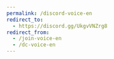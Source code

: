 ```yaml
---
permalink: /discord-voice-en
redirect_to:
  - https://discord.gg/UkgvVNZrg8
redirect_from:
  - /join-voice-en
  - /dc-voice-en
---
```

